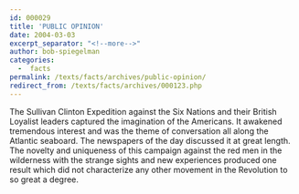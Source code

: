 ```yaml
---
id: 000029
title: 'PUBLIC OPINION'
date: 2004-03-03
excerpt_separator: "<!--more-->"
author: bob-spiegelman
categories:
  -  facts
permalink: /texts/facts/archives/public-opinion/
redirect_from: /texts/facts/archives/000123.php
---
```

The Sullivan Clinton Expedition against the Six Nations and their British Loyalist leaders captured the imagination of the Americans. It awakened tremendous interest and was the theme of conversation all along the Atlantic seaboard. The newspapers of the day discussed it at great length. The novelty and uniqueness of this campaign against the red men in the wilderness with the strange sights and new experiences produced one result which did not characterize any other movement in the Revolution to so great a degree.
